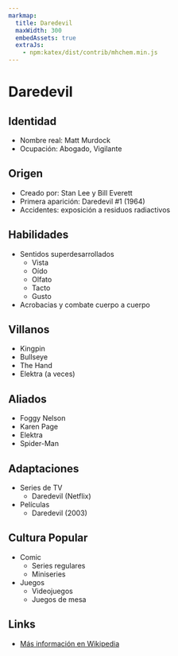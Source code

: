 ```yaml
---
markmap:
  title: Daredevil
  maxWidth: 300
  embedAssets: true
  extraJs:
    - npm:katex/dist/contrib/mhchem.min.js
---
```

# Daredevil

## Identidad
- Nombre real: Matt Murdock
- Ocupación: Abogado, Vigilante

## Origen
- Creado por: Stan Lee y Bill Everett
- Primera aparición: Daredevil #1 (1964)
- Accidentes: exposición a residuos radiactivos

## Habilidades
- Sentidos superdesarrollados
  - Vista
  - Oído
  - Olfato
  - Tacto
  - Gusto
- Acrobacias y combate cuerpo a cuerpo

## Villanos
- Kingpin
- Bullseye
- The Hand
- Elektra (a veces)

## Aliados
- Foggy Nelson
- Karen Page
- Elektra
- Spider-Man

## Adaptaciones
- Series de TV
  - Daredevil (Netflix)
- Películas
  - Daredevil (2003)

## Cultura Popular
- Comic
  - Series regulares
  - Miniseries
- Juegos
  - Videojuegos
  - Juegos de mesa

## Links
- [Más información en Wikipedia](https://es.wikipedia.org/wiki/Daredevil_(c%C3%B3mic))
